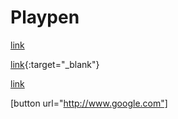 # Playpen

[link](http://www.google.com/)

[link](http://www.google.com/){:target="_blank"}

[link](http://img.shields.io/endpoint?url=https://www.google.com/)


[button url="http://www.google.com"]
